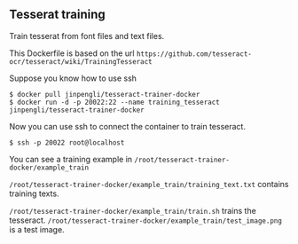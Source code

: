 
Tesserat training
-----------------

Train tesserat from font files and text files.

This Dockerfile is based on the url `https://github.com/tesseract-ocr/tesseract/wiki/TrainingTesseract`

Suppose you know how to use ssh


```
$ docker pull jinpengli/tesseract-trainer-docker
$ docker run -d -p 20022:22 --name training_tesseract jinpengli/tesseract-trainer-docker 
```

Now you can use ssh to connect the container to train tesseract.

```
$ ssh -p 20022 root@localhost
```

You can see a training example in `/root/tesseract-trainer-docker/example_train`

`/root/tesseract-trainer-docker/example_train/training_text.txt` contains training texts.

`/root/tesseract-trainer-docker/example_train/train.sh` trains the tesseract. `/root/tesseract-trainer-docker/example_train/test_image.png` is a test image.
